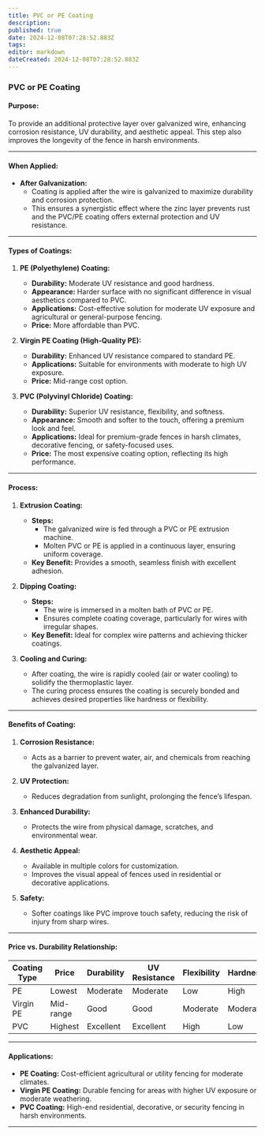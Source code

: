 ```yaml
---
title: PVC or PE Coating
description: 
published: true
date: 2024-12-08T07:28:52.883Z
tags: 
editor: markdown
dateCreated: 2024-12-08T07:28:52.883Z
---
```


### **PVC or PE Coating**  

#### **Purpose:**  
To provide an additional protective layer over galvanized wire, enhancing corrosion resistance, UV durability, and aesthetic appeal. This step also improves the longevity of the fence in harsh environments.

---

#### **When Applied:**  
- **After Galvanization:**  
  - Coating is applied after the wire is galvanized to maximize durability and corrosion protection.  
  - This ensures a synergistic effect where the zinc layer prevents rust and the PVC/PE coating offers external protection and UV resistance.  

---

#### **Types of Coatings:**
1. **PE (Polyethylene) Coating:**  
   - **Durability:** Moderate UV resistance and good hardness.  
   - **Appearance:** Harder surface with no significant difference in visual aesthetics compared to PVC.  
   - **Applications:** Cost-effective solution for moderate UV exposure and agricultural or general-purpose fencing.  
   - **Price:** More affordable than PVC.

2. **Virgin PE Coating (High-Quality PE):**  
   - **Durability:** Enhanced UV resistance compared to standard PE.  
   - **Applications:** Suitable for environments with moderate to high UV exposure.  
   - **Price:** Mid-range cost option.

3. **PVC (Polyvinyl Chloride) Coating:**  
   - **Durability:** Superior UV resistance, flexibility, and softness.  
   - **Appearance:** Smooth and softer to the touch, offering a premium look and feel.  
   - **Applications:** Ideal for premium-grade fences in harsh climates, decorative fencing, or safety-focused uses.  
   - **Price:** The most expensive coating option, reflecting its high performance.

---

#### **Process:**  

1. **Extrusion Coating:**  
   - **Steps:**  
     - The galvanized wire is fed through a PVC or PE extrusion machine.  
     - Molten PVC or PE is applied in a continuous layer, ensuring uniform coverage.  
   - **Key Benefit:** Provides a smooth, seamless finish with excellent adhesion.  

2. **Dipping Coating:**  
   - **Steps:**  
     - The wire is immersed in a molten bath of PVC or PE.  
     - Ensures complete coating coverage, particularly for wires with irregular shapes.  
   - **Key Benefit:** Ideal for complex wire patterns and achieving thicker coatings.

3. **Cooling and Curing:**  
   - After coating, the wire is rapidly cooled (air or water cooling) to solidify the thermoplastic layer.  
   - The curing process ensures the coating is securely bonded and achieves desired properties like hardness or flexibility.  

---

#### **Benefits of Coating:**  

1. **Corrosion Resistance:**  
   - Acts as a barrier to prevent water, air, and chemicals from reaching the galvanized layer.  

2. **UV Protection:**  
   - Reduces degradation from sunlight, prolonging the fence’s lifespan.  

3. **Enhanced Durability:**  
   - Protects the wire from physical damage, scratches, and environmental wear.  

4. **Aesthetic Appeal:**  
   - Available in multiple colors for customization.  
   - Improves the visual appeal of fences used in residential or decorative applications.  

5. **Safety:**  
   - Softer coatings like PVC improve touch safety, reducing the risk of injury from sharp wires.  

---

#### **Price vs. Durability Relationship:**  

| **Coating Type**    | **Price**      | **Durability** | **UV Resistance** | **Flexibility** | **Hardness** |
|----------------------|----------------|----------------|--------------------|-----------------|--------------|
| PE                  | Lowest         | Moderate       | Moderate           | Low             | High         |
| Virgin PE           | Mid-range      | Good           | Good               | Moderate        | Moderate     |
| PVC                 | Highest        | Excellent      | Excellent          | High            | Low          |

---

#### **Applications:**
- **PE Coating:** Cost-efficient agricultural or utility fencing for moderate climates.  
- **Virgin PE Coating:** Durable fencing for areas with higher UV exposure or moderate weathering.  
- **PVC Coating:** High-end residential, decorative, or security fencing in harsh environments.  

---
